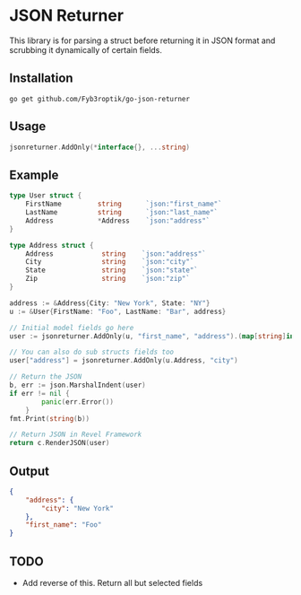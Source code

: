 # JSON Returner
This library is for parsing a struct before returning it in JSON format and scrubbing it dynamically of certain fields.

## Installation

```
go get github.com/Fyb3roptik/go-json-returner
```

## Usage

```go
jsonreturner.AddOnly(*interface{}, ...string)
```

## Example

```go
type User struct {
	FirstName         string      `json:"first_name"`
	LastName          string      `json:"last_name"`
	Address           *Address    `json:"address"`
}

type Address struct {
	Address            string    `json:"address"`
	City               string    `json:"city"`
	State              string    `json:"state"`
	Zip                string    `json:"zip"`
}

address := &Address{City: "New York", State: "NY"}
u := &User{FirstName: "Foo", LastName: "Bar", address}

// Initial model fields go here
user := jsonreturner.AddOnly(u, "first_name", "address").(map[string]interface{})

// You can also do sub structs fields too
user["address"] = jsonreturner.AddOnly(u.Address, "city")

// Return the JSON
b, err := json.MarshalIndent(user)
if err != nil {
		panic(err.Error())
	}
fmt.Print(string(b))

// Return JSON in Revel Framework
return c.RenderJSON(user)
```

## Output
```json
{
	"address": {
		"city": "New York"
	},
	"first_name": "Foo"
}
```

## TODO

* Add reverse of this. Return all but selected fields
